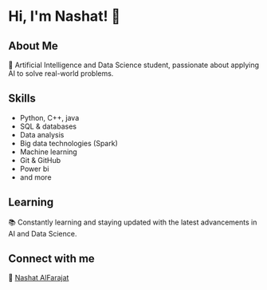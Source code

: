 # Hi, I'm Nashat! 👋

## About Me
🚀 Artificial Intelligence and Data Science student, passionate about applying AI to solve real-world problems.

## Skills
- Python, C++, java
- SQL & databases
- Data analysis
- Big data technologies (Spark)
- Machine learning
- Git & GitHub
- Power bi
- and more
  
## Learning
📚 Constantly learning and staying updated with the latest advancements in AI and Data Science.

## Connect with me
🔗 [Nashat AlFarajat](https://www.linkedin.com/in/nashat-alfarajat-700437337/)
